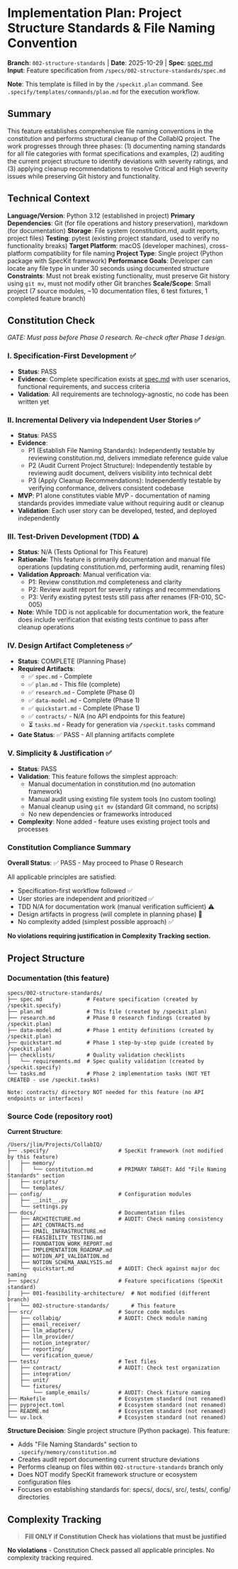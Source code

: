 # Implementation Plan: Project Structure Standards & File Naming Convention

**Branch**: `002-structure-standards` | **Date**: 2025-10-29 | **Spec**: [spec.md](spec.md)
**Input**: Feature specification from `/specs/002-structure-standards/spec.md`

**Note**: This template is filled in by the `/speckit.plan` command. See `.specify/templates/commands/plan.md` for the execution workflow.

## Summary

This feature establishes comprehensive file naming conventions in the constitution and performs structural cleanup of the CollabIQ project. The work progresses through three phases: (1) documenting naming standards for all file categories with format specifications and examples, (2) auditing the current project structure to identify deviations with severity ratings, and (3) applying cleanup recommendations to resolve Critical and High severity issues while preserving Git history and functionality.

## Technical Context

**Language/Version**: Python 3.12 (established in project)
**Primary Dependencies**: Git (for file operations and history preservation), markdown (for documentation)
**Storage**: File system (constitution.md, audit reports, project files)
**Testing**: pytest (existing project standard, used to verify no functionality breaks)
**Target Platform**: macOS (developer machines), cross-platform compatibility for file naming
**Project Type**: Single project (Python package with SpecKit framework)
**Performance Goals**: Developer can locate any file type in under 30 seconds using documented structure
**Constraints**: Must not break existing functionality, must preserve Git history using `git mv`, must not modify other Git branches
**Scale/Scope**: Small project (7 source modules, ~10 documentation files, 6 test fixtures, 1 completed feature branch)

## Constitution Check

*GATE: Must pass before Phase 0 research. Re-check after Phase 1 design.*

### I. Specification-First Development ✅

- **Status**: PASS
- **Evidence**: Complete specification exists at [spec.md](spec.md) with user scenarios, functional requirements, and success criteria
- **Validation**: All requirements are technology-agnostic, no code has been written yet

### II. Incremental Delivery via Independent User Stories ✅

- **Status**: PASS
- **Evidence**:
  - P1 (Establish File Naming Standards): Independently testable by reviewing constitution.md, delivers immediate reference guide value
  - P2 (Audit Current Project Structure): Independently testable by reviewing audit document, delivers visibility into technical debt
  - P3 (Apply Cleanup Recommendations): Independently testable by verifying conformance, delivers consistent codebase
- **MVP**: P1 alone constitutes viable MVP - documentation of naming standards provides immediate value without requiring audit or cleanup
- **Validation**: Each user story can be developed, tested, and deployed independently

### III. Test-Driven Development (TDD) ⚠️

- **Status**: N/A (Tests Optional for This Feature)
- **Rationale**: This feature is primarily documentation and manual file operations (updating constitution.md, performing audit, renaming files)
- **Validation Approach**: Manual verification via:
  - P1: Review constitution.md completeness and clarity
  - P2: Review audit report for severity ratings and recommendations
  - P3: Verify existing pytest tests still pass after renames (FR-010, SC-005)
- **Note**: While TDD is not applicable for documentation work, the feature does include verification that existing tests continue to pass after cleanup operations

### IV. Design Artifact Completeness ✅

- **Status**: COMPLETE (Planning Phase)
- **Required Artifacts**:
  - ✅ `spec.md` - Complete
  - ✅ `plan.md` - This file (complete)
  - ✅ `research.md` - Complete (Phase 0)
  - ✅ `data-model.md` - Complete (Phase 1)
  - ✅ `quickstart.md` - Complete (Phase 1)
  - ✅ `contracts/` - N/A (no API endpoints for this feature)
  - ⏳ `tasks.md` - Ready for generation via `/speckit.tasks` command
- **Gate Status**: ✅ PASS - All planning artifacts complete

### V. Simplicity & Justification ✅

- **Status**: PASS
- **Validation**: This feature follows the simplest approach:
  - Manual documentation in constitution.md (no automation framework)
  - Manual audit using existing file system tools (no custom tooling)
  - Manual cleanup using `git mv` (standard Git command, no scripts)
  - No new dependencies or frameworks introduced
- **Complexity**: None added - feature uses existing project tools and processes

### Constitution Compliance Summary

**Overall Status**: ✅ PASS - May proceed to Phase 0 Research

All applicable principles are satisfied:
- Specification-first workflow followed ✅
- User stories are independent and prioritized ✅
- TDD N/A for documentation work (manual verification sufficient) ⚠️
- Design artifacts in progress (will complete in planning phase) 🔄
- No complexity added (simplest possible approach) ✅

**No violations requiring justification in Complexity Tracking section.**

## Project Structure

### Documentation (this feature)

```text
specs/002-structure-standards/
├── spec.md              # Feature specification (created by /speckit.specify)
├── plan.md              # This file (created by /speckit.plan)
├── research.md          # Phase 0 research findings (created by /speckit.plan)
├── data-model.md        # Phase 1 entity definitions (created by /speckit.plan)
├── quickstart.md        # Phase 1 step-by-step guide (created by /speckit.plan)
├── checklists/          # Quality validation checklists
│   └── requirements.md  # Spec quality validation (created by /speckit.specify)
└── tasks.md             # Phase 2 implementation tasks (NOT YET CREATED - use /speckit.tasks)

Note: contracts/ directory NOT needed for this feature (no API endpoints or interfaces)
```

### Source Code (repository root)

**Current Structure**:

```text
/Users/jlim/Projects/CollabIQ/
├── .specify/                      # SpecKit framework (not modified by this feature)
│   ├── memory/
│   │   └── constitution.md        # PRIMARY TARGET: Add "File Naming Standards" section
│   ├── scripts/
│   └── templates/
├── config/                        # Configuration modules
│   ├── __init__.py
│   └── settings.py
├── docs/                          # Documentation files
│   ├── ARCHITECTURE.md            # AUDIT: Check naming consistency
│   ├── API_CONTRACTS.md
│   ├── EMAIL_INFRASTRUCTURE.md
│   ├── FEASIBILITY_TESTING.md
│   ├── FOUNDATION_WORK_REPORT.md
│   ├── IMPLEMENTATION_ROADMAP.md
│   ├── NOTION_API_VALIDATION.md
│   ├── NOTION_SCHEMA_ANALYSIS.md
│   └── quickstart.md              # AUDIT: Check against major doc naming
├── specs/                         # Feature specifications (SpecKit standard)
│   ├── 001-feasibility-architecture/  # Not modified (different branch)
│   └── 002-structure-standards/       # This feature
├── src/                           # Source code modules
│   ├── collabiq/                  # AUDIT: Check module naming
│   ├── email_receiver/
│   ├── llm_adapters/
│   ├── llm_provider/
│   ├── notion_integrator/
│   ├── reporting/
│   └── verification_queue/
├── tests/                         # Test files
│   ├── contract/                  # AUDIT: Check test organization
│   ├── integration/
│   ├── unit/
│   └── fixtures/
│       └── sample_emails/         # AUDIT: Check fixture naming
├── Makefile                       # Ecosystem standard (not renamed)
├── pyproject.toml                 # Ecosystem standard (not renamed)
├── README.md                      # Ecosystem standard (not renamed)
└── uv.lock                        # Ecosystem standard (not renamed)
```

**Structure Decision**: Single project structure (Python package). This feature:
- Adds "File Naming Standards" section to `.specify/memory/constitution.md`
- Creates audit report documenting current structure deviations
- Performs cleanup on files within `002-structure-standards` branch only
- Does NOT modify SpecKit framework structure or ecosystem configuration files
- Focuses on establishing standards for: specs/, docs/, src/, tests/, config/ directories

## Complexity Tracking

> **Fill ONLY if Constitution Check has violations that must be justified**

**No violations** - Constitution Check passed all applicable principles. No complexity tracking required.
